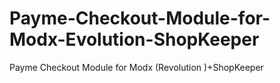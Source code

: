 # Payme-Checkout-Module-for-Modx-Evolution-ShopKeeper
Payme Checkout Module for Modx (Revolution )+ShopKeeper
